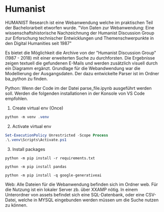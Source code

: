 # Humanist

HUMANIST Research ist eine Webanwendung welche im praktischen Teil der Bachelorarbeit etworfen wurde. 
    "Von Daten zur Webanwendung:
    Eine wissenschaftshistorische Nachzeichnung der Humanist Discussion Group zur
    Erforschung technischer Entwicklungen und Themenschwerpunkte in den Digital
    Humanities seit 1987"

Es bietet die Möglichkeit die Archive von der "Humanist Discussion Group" (1987 - 2018) mit einer erweiterten Suche zu durchforsten.
Die Ergebnisse zeigen textuell die gefundenen E-Mails und werden zusätzlich visuell durch ein Diagramm ergänzt. 
Grundlage für die Webandwendung war die Modellierung der Ausgangsdaten. Der dazu entwickelte Parser ist im Ordner ba_python zu finden.

Python:
Wenn der Code im der Datei parse_file.ipynb ausgeführt werden soll. Werden die folgenden installationen in der Konsole von VS Code empfohlen.

1. Create virtual env (Once)
```PowerShell
python -m venv .venv
```
2. Activate virtual env
```PowerShell
Set-ExecutionPolicy Unrestricted -Scope Process
.\.venv\Scripts\Activate.ps1
```
3. Install packages
```
python -m pip install -r requirements.txt

python -m pip install pandas

python -m pip install -q google-generativeai
```

Web:
Alle Dateien für die Webanwendung befinden sich im Ordner web.
Für die Nutzung ist ein lokaler Server zb. über XXAMP nötig.
In einem Unterordner von assets befindet sich eine SQL-Datenbank, oder eine CSV-Datei,
    welche in MYSQL eingebunden werden müssen um die Suche nutzen zu können. 
